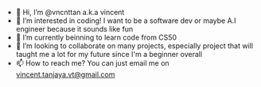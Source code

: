 - 👋 Hi, I’m @vncnttan a.k.a vincent
- 👀 I’m interested in coding! I want to be a software dev or maybe A.I engineer because it sounds like fun
- 🌱 I’m currently beinning to learn code from CS50
- 💞️ I’m looking to collaborate on many projects, especially project that will taught me a lot for my future since I'm a beginner overall
- 📫 How to reach me? You can just email me on vincent.tanjaya.vt@gmail.com

<!---
vncnttan/vncnttan is a ✨ special ✨ repository because its `README.md` (this file) appears on your GitHub profile.
You can click the Preview link to take a look at your changes.
--->

